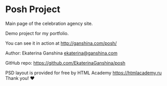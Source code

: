 # Posh Project
Main page of the celebration agency site.

Demo project for my portfolio. 

You can see it in action at http://ganshina.com/posh/ 

Author: Ekaterina Ganshina ekaterina@ganshina.com

GitHub repo: https://github.com/EkaterinaGanshina/posh

PSD layout is provided for free by HTML Academy https://htmlacademy.ru Thank you! :heart: